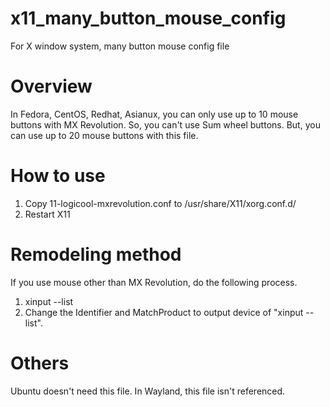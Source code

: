 # x11_many_button_mouse_config
For X window system, many button mouse config file

# Overview
In Fedora, CentOS, Redhat, Asianux,
you can only use up to 10 mouse buttons with MX Revolution.
So, you can't use Sum wheel buttons. 
But, you can use up to 20 mouse buttons with this file.

# How to use
1. Copy 11-logicool-mxrevolution.conf to /usr/share/X11/xorg.conf.d/
2. Restart X11

# Remodeling method

If you use mouse other than MX Revolution, do the following process.

1. xinput --list
2. Change the Identifier and MatchProduct to output device of "xinput --list".

# Others
Ubuntu doesn't need this file.
In Wayland, this file isn't referenced.

